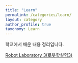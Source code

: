 ```yaml
---
title: "Learn"
permalink: /categories/learn/
layout: category
author_profile: true
taxonomy: Learn
---
```


학교에서 배운 내용 정리입니다.  

[Robot Laboratory 3(로봇학실험3)](/categories/learn/robot-laboratory-3)  

